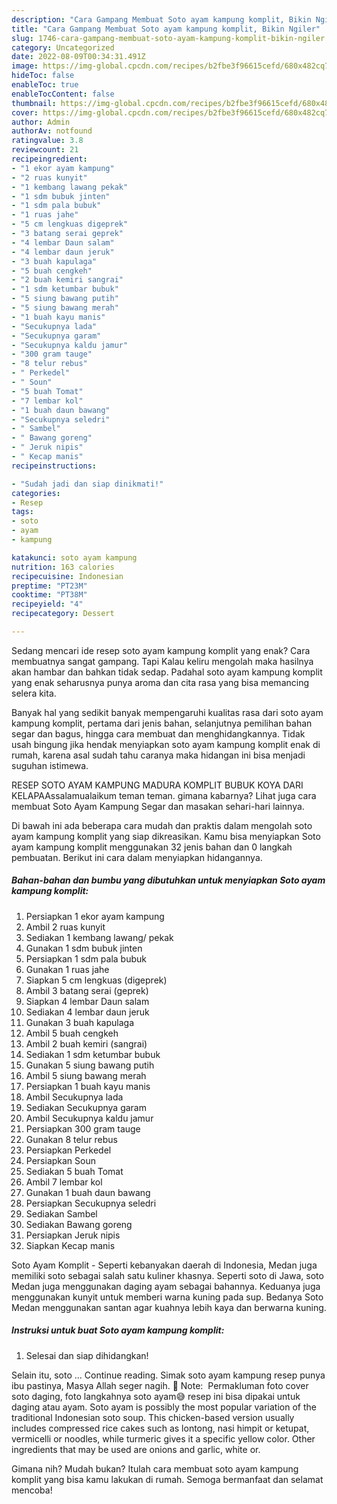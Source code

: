 ```yaml
---
description: "Cara Gampang Membuat Soto ayam kampung komplit, Bikin Ngiler"
title: "Cara Gampang Membuat Soto ayam kampung komplit, Bikin Ngiler"
slug: 1746-cara-gampang-membuat-soto-ayam-kampung-komplit-bikin-ngiler
category: Uncategorized
date: 2022-08-09T00:34:31.491Z
image: https://img-global.cpcdn.com/recipes/b2fbe3f96615cefd/680x482cq70/soto-ayam-kampung-komplit-foto-resep-utama.jpg
hideToc: false
enableToc: true
enableTocContent: false
thumbnail: https://img-global.cpcdn.com/recipes/b2fbe3f96615cefd/680x482cq70/soto-ayam-kampung-komplit-foto-resep-utama.jpg
cover: https://img-global.cpcdn.com/recipes/b2fbe3f96615cefd/680x482cq70/soto-ayam-kampung-komplit-foto-resep-utama.jpg
author: Admin
authorAv: notfound
ratingvalue: 3.8
reviewcount: 21
recipeingredient:
- "1 ekor ayam kampung"
- "2 ruas kunyit"
- "1 kembang lawang pekak"
- "1 sdm bubuk jinten"
- "1 sdm pala bubuk"
- "1 ruas jahe"
- "5 cm lengkuas digeprek"
- "3 batang serai geprek"
- "4 lembar Daun salam"
- "4 lembar daun jeruk"
- "3 buah kapulaga"
- "5 buah cengkeh"
- "2 buah kemiri sangrai"
- "1 sdm ketumbar bubuk"
- "5 siung bawang putih"
- "5 siung bawang merah"
- "1 buah kayu manis"
- "Secukupnya lada"
- "Secukupnya garam"
- "Secukupnya kaldu jamur"
- "300 gram tauge"
- "8 telur rebus"
- " Perkedel"
- " Soun"
- "5 buah Tomat"
- "7 lembar kol"
- "1 buah daun bawang"
- "Secukupnya seledri"
- " Sambel"
- " Bawang goreng"
- " Jeruk nipis"
- " Kecap manis"
recipeinstructions:

- "Sudah jadi dan siap dinikmati!"
categories:
- Resep
tags:
- soto
- ayam
- kampung

katakunci: soto ayam kampung 
nutrition: 163 calories
recipecuisine: Indonesian
preptime: "PT23M"
cooktime: "PT38M"
recipeyield: "4"
recipecategory: Dessert

---
```



Sedang mencari ide resep soto ayam kampung komplit yang enak? Cara membuatnya sangat gampang. Tapi Kalau keliru mengolah maka hasilnya akan hambar dan bahkan tidak sedap. Padahal soto ayam kampung komplit yang enak seharusnya punya aroma dan cita rasa yang bisa memancing selera kita.


Banyak hal yang sedikit banyak mempengaruhi kualitas rasa dari soto ayam kampung komplit, pertama dari jenis bahan, selanjutnya pemilihan bahan segar dan bagus, hingga cara membuat dan menghidangkannya. Tidak usah bingung jika hendak menyiapkan soto ayam kampung komplit enak di rumah, karena asal sudah tahu caranya maka hidangan ini bisa menjadi suguhan istimewa.

RESEP SOTO AYAM KAMPUNG MADURA KOMPLIT BUBUK KOYA DARI KELAPAAssalamualaikum teman teman. gimana kabarnya? Lihat juga cara membuat Soto Ayam Kampung Segar dan masakan sehari-hari lainnya.


Di bawah ini ada beberapa cara mudah dan praktis dalam mengolah soto ayam kampung komplit yang siap dikreasikan. Kamu bisa menyiapkan Soto ayam kampung komplit menggunakan 32 jenis bahan dan 0 langkah pembuatan. Berikut ini cara dalam menyiapkan hidangannya.

<!--inarticleads1-->

##### Bahan-bahan dan bumbu yang dibutuhkan untuk menyiapkan Soto ayam kampung komplit:

1. Persiapkan 1 ekor ayam kampung
1. Ambil 2 ruas kunyit
1. Sediakan 1 kembang lawang/ pekak
1. Gunakan 1 sdm bubuk jinten
1. Persiapkan 1 sdm pala bubuk
1. Gunakan 1 ruas jahe
1. Siapkan 5 cm lengkuas (digeprek)
1. Ambil 3 batang serai (geprek)
1. Siapkan 4 lembar Daun salam
1. Sediakan 4 lembar daun jeruk
1. Gunakan 3 buah kapulaga
1. Ambil 5 buah cengkeh
1. Ambil 2 buah kemiri (sangrai)
1. Sediakan 1 sdm ketumbar bubuk
1. Gunakan 5 siung bawang putih
1. Ambil 5 siung bawang merah
1. Persiapkan 1 buah kayu manis
1. Ambil Secukupnya lada
1. Sediakan Secukupnya garam
1. Ambil Secukupnya kaldu jamur
1. Persiapkan 300 gram tauge
1. Gunakan 8 telur rebus
1. Persiapkan  Perkedel
1. Persiapkan  Soun
1. Sediakan 5 buah Tomat
1. Ambil 7 lembar kol
1. Gunakan 1 buah daun bawang
1. Persiapkan Secukupnya seledri
1. Sediakan  Sambel
1. Sediakan  Bawang goreng
1. Persiapkan  Jeruk nipis
1. Siapkan  Kecap manis


Soto Ayam Komplit - Seperti kebanyakan daerah di Indonesia, Medan juga memiliki soto sebagai salah satu kuliner khasnya. Seperti soto di Jawa, soto Medan juga menggunakan daging ayam sebagai bahannya. Keduanya juga menggunakan kunyit untuk memberi warna kuning pada sup. Bedanya Soto Medan menggunakan santan agar kuahnya lebih kaya dan berwarna kuning. 

<!--inarticleads2-->

##### Instruksi untuk buat Soto ayam kampung komplit:


1. Selesai dan siap dihidangkan!

Selain itu, soto … Continue reading. Simak soto ayam kampung resep punya ibu pastinya, Masya Allah seger nagih. 📝 Note: ️ Permakluman foto cover soto daging, foto langkahnya soto ayam😅 resep ini bisa dipakai untuk daging atau ayam. Soto ayam is possibly the most popular variation of the traditional Indonesian soto soup. This chicken-based version usually includes compressed rice cakes such as lontong, nasi himpit or ketupat, vermicelli or noodles, while turmeric gives it a specific yellow color. Other ingredients that may be used are onions and garlic, white or. 

Gimana nih? Mudah bukan? Itulah cara membuat soto ayam kampung komplit yang bisa kamu lakukan di rumah. Semoga bermanfaat dan selamat mencoba!

